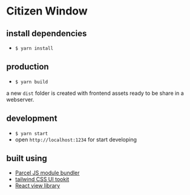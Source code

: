 # Citizen Window

## install dependencies

* `$ yarn install`

## production

* `$ yarn build`

a new `dist` folder is created with frontend assets ready to be share in a webserver.

## development

* `$ yarn start`
* open `http://localhost:1234` for start developing

## built using

* [Parcel JS module bundler](https://parceljs.org/)
* [tailwind CSS UI tookit](https://tailwindcss.com/)
* [React view library](https://reactjs.org/)
